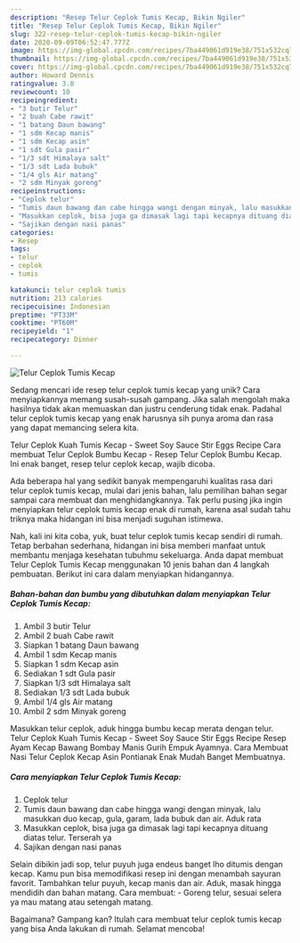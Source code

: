 ```yaml
---
description: "Resep Telur Ceplok Tumis Kecap, Bikin Ngiler"
title: "Resep Telur Ceplok Tumis Kecap, Bikin Ngiler"
slug: 322-resep-telur-ceplok-tumis-kecap-bikin-ngiler
date: 2020-09-09T06:52:47.777Z
image: https://img-global.cpcdn.com/recipes/7ba449061d919e38/751x532cq70/telur-ceplok-tumis-kecap-foto-resep-utama.jpg
thumbnail: https://img-global.cpcdn.com/recipes/7ba449061d919e38/751x532cq70/telur-ceplok-tumis-kecap-foto-resep-utama.jpg
cover: https://img-global.cpcdn.com/recipes/7ba449061d919e38/751x532cq70/telur-ceplok-tumis-kecap-foto-resep-utama.jpg
author: Howard Dennis
ratingvalue: 3.8
reviewcount: 10
recipeingredient:
- "3 butir Telur"
- "2 buah Cabe rawit"
- "1 batang Daun bawang"
- "1 sdm Kecap manis"
- "1 sdm Kecap asin"
- "1 sdt Gula pasir"
- "1/3 sdt Himalaya salt"
- "1/3 sdt Lada bubuk"
- "1/4 gls Air matang"
- "2 sdm Minyak goreng"
recipeinstructions:
- "Ceplok telur"
- "Tumis daun bawang dan cabe hingga wangi dengan minyak, lalu masukkan duo kecap, gula, garam, lada bubuk dan air. Aduk rata"
- "Masukkan ceplok, bisa juga ga dimasak lagi tapi kecapnya dituang diatas telur. Terserah ya"
- "Sajikan dengan nasi panas"
categories:
- Resep
tags:
- telur
- ceplok
- tumis

katakunci: telur ceplok tumis 
nutrition: 213 calories
recipecuisine: Indonesian
preptime: "PT33M"
cooktime: "PT60M"
recipeyield: "1"
recipecategory: Dinner

---
```



![Telur Ceplok Tumis Kecap](https://img-global.cpcdn.com/recipes/7ba449061d919e38/751x532cq70/telur-ceplok-tumis-kecap-foto-resep-utama.jpg)

Sedang mencari ide resep telur ceplok tumis kecap yang unik? Cara menyiapkannya memang susah-susah gampang. Jika salah mengolah maka hasilnya tidak akan memuaskan dan justru cenderung tidak enak. Padahal telur ceplok tumis kecap yang enak harusnya sih punya aroma dan rasa yang dapat memancing selera kita.

Telur Ceplok Kuah Tumis Kecap - Sweet Soy Sauce Stir Eggs Recipe Cara membuat Telur Ceplok Bumbu Kecap - Resep Telur Ceplok Bumbu Kecap. Ini enak banget, resep telur ceplok kecap, wajib dicoba.

Ada beberapa hal yang sedikit banyak mempengaruhi kualitas rasa dari telur ceplok tumis kecap, mulai dari jenis bahan, lalu pemilihan bahan segar sampai cara membuat dan menghidangkannya. Tak perlu pusing jika ingin menyiapkan telur ceplok tumis kecap enak di rumah, karena asal sudah tahu triknya maka hidangan ini bisa menjadi suguhan istimewa.


Nah, kali ini kita coba, yuk, buat telur ceplok tumis kecap sendiri di rumah. Tetap berbahan sederhana, hidangan ini bisa memberi manfaat untuk membantu menjaga kesehatan tubuhmu sekeluarga. Anda dapat membuat Telur Ceplok Tumis Kecap menggunakan 10 jenis bahan dan 4 langkah pembuatan. Berikut ini cara dalam menyiapkan hidangannya.

<!--inarticleads1-->

##### Bahan-bahan dan bumbu yang dibutuhkan dalam menyiapkan Telur Ceplok Tumis Kecap:

1. Ambil 3 butir Telur
1. Ambil 2 buah Cabe rawit
1. Siapkan 1 batang Daun bawang
1. Ambil 1 sdm Kecap manis
1. Siapkan 1 sdm Kecap asin
1. Sediakan 1 sdt Gula pasir
1. Siapkan 1/3 sdt Himalaya salt
1. Sediakan 1/3 sdt Lada bubuk
1. Ambil 1/4 gls Air matang
1. Ambil 2 sdm Minyak goreng


Masukkan telur ceplok, aduk hingga bumbu kecap merata dengan telur. Telur Ceplok Kuah Tumis Kecap - Sweet Soy Sauce Stir Eggs Recipe Resep Ayam Kecap Bawang Bombay Manis Gurih Empuk Ayamnya. Cara Membuat Nasi Telur Ceplok Kecap Asin Pontianak Enak Mudah Banget Membuatnya. 

<!--inarticleads2-->

##### Cara menyiapkan Telur Ceplok Tumis Kecap:

1. Ceplok telur
1. Tumis daun bawang dan cabe hingga wangi dengan minyak, lalu masukkan duo kecap, gula, garam, lada bubuk dan air. Aduk rata
1. Masukkan ceplok, bisa juga ga dimasak lagi tapi kecapnya dituang diatas telur. Terserah ya
1. Sajikan dengan nasi panas


Selain dibikin jadi sop, telur puyuh juga endeus banget lho ditumis dengan kecap. Kamu pun bisa memodifikasi resep ini dengan menambah sayuran favorit. Tambahkan telur puyuh, kecap manis dan air. Aduk, masak hingga mendidih dan bahan matang. Cara membuat: - Goreng telur, sesuai selera ya mau matang atau setengah matang. 

Bagaimana? Gampang kan? Itulah cara membuat telur ceplok tumis kecap yang bisa Anda lakukan di rumah. Selamat mencoba!
